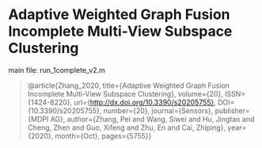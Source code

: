 # Adaptive Weighted Graph Fusion Incomplete Multi-View Subspace Clustering

main file: run_1complete_v2.m

>@article{Zhang_2020, title={Adaptive Weighted Graph Fusion Incomplete Multi-View Subspace Clustering}, volume={20}, ISSN={1424-8220}, url={http://dx.doi.org/10.3390/s20205755}, DOI={10.3390/s20205755}, number={20}, journal={Sensors}, publisher={MDPI AG}, author={Zhang, Pei and Wang, Siwei and Hu, Jingtao and Cheng, Zhen and Guo, Xifeng and Zhu, En and Cai, Zhiping}, year={2020}, month={Oct}, pages={5755}}
